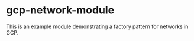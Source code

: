 # gcp-network-module

This is an example module demonstrating a factory pattern
for networks in GCP.